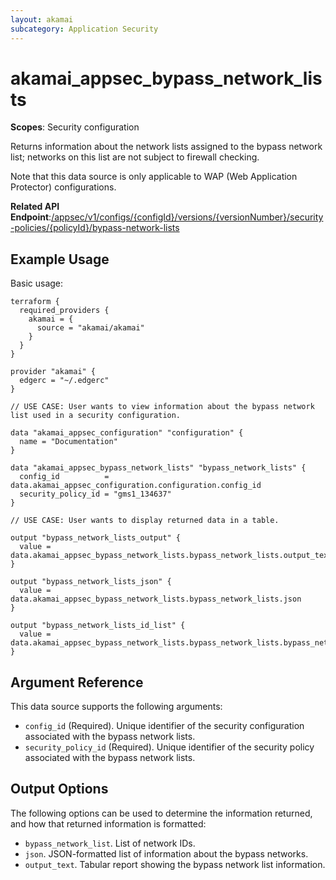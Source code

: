 ```yaml
---
layout: akamai
subcategory: Application Security
---
```


# akamai_appsec_bypass_network_lists

**Scopes**: Security configuration

Returns information about the network lists assigned to the bypass network list; networks on this list are not subject to firewall checking. 

Note that this data source is only applicable to WAP (Web Application Protector) configurations.

**Related API Endpoint**:[/appsec/v1/configs/{configId}/versions/{versionNumber}/security-policies/{policyId}/bypass-network-lists](https://techdocs.akamai.com/application-security/reference/get-bypass-network-lists-per-policy)

## Example Usage

Basic usage:

```
terraform {
  required_providers {
    akamai = {
      source = "akamai/akamai"
    }
  }
}

provider "akamai" {
  edgerc = "~/.edgerc"
}

// USE CASE: User wants to view information about the bypass network list used in a security configuration.

data "akamai_appsec_configuration" "configuration" {
  name = "Documentation"
}

data "akamai_appsec_bypass_network_lists" "bypass_network_lists" {
  config_id          = data.akamai_appsec_configuration.configuration.config_id
  security_policy_id = "gms1_134637"
}

// USE CASE: User wants to display returned data in a table.

output "bypass_network_lists_output" {
  value = data.akamai_appsec_bypass_network_lists.bypass_network_lists.output_text
}

output "bypass_network_lists_json" {
  value = data.akamai_appsec_bypass_network_lists.bypass_network_lists.json
}

output "bypass_network_lists_id_list" {
  value = data.akamai_appsec_bypass_network_lists.bypass_network_lists.bypass_network_list
}
```

## Argument Reference

This data source supports the following arguments:

- `config_id` (Required). Unique identifier of the security configuration associated with the bypass network lists.
- `security_policy_id` (Required). Unique identifier of the security policy associated with the bypass network lists.

## Output Options

The following options can be used to determine the information returned, and how that returned information is formatted:

- `bypass_network_list`. List of network IDs.
- `json`. JSON-formatted list of information about the bypass networks.
- `output_text`. Tabular report showing the bypass network list information.